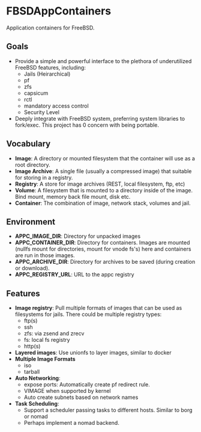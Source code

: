 # FBSDAppContainers
Application containers for FreeBSD.

## Goals
* Provide a simple and powerful interface to the plethora of underutilized FreeBSD features, including:
    * Jails (Heirarchical)
    * pf
    * zfs
    * capsicum
    * rctl
    * mandatory access control
    * Security Level
* Deeply integrate with FreeBSD system, preferring system libraries to fork/exec.  This project has 0 concern with being portable.

## Vocabulary
* **Image**: A directory or mounted filesystem that the container will use as a root directory.
* **Image Archive**: A single file (usually a compressed image) that suitable for storing in a registry.
* **Registry**: A store for image archives (REST, local filesystem, ftp, etc)
* **Volume**: A filesystem that is mounted to a directory inside of the image.  Bind mount, memory back file mount, disk etc.
* **Container**: The combination of image, network stack, volumes and jail.

## Environment

* **APPC_IMAGE_DIR**: Directory for unpacked images
* **APPC_CONTAINER_DIR**: Directory for containers.  Images are mounted (nullfs mount for directories, mount for vnode fs's) here and
  containers are run in those images.
* **APPC_ARCHIVE_DIR**: Directory for archives to be saved (during creation or download).
* **APPC_REGISTRY_URL**: URL to the appc registry

## Features

* **Image registry**: Pull multiple formats of images that can be used as filesystems for jails.  There could be multiple registry types:
    * ftp(s)
    * ssh
    * zfs: via zsend and zrecv
    * fs: local fs registry
    * http(s)
* **Layered images**: Use unionfs to layer images, similar to docker
* **Multiple Image Formats**
    * iso
    * tarball
* **Auto Networking**: 
    * expose ports: Automatically create pf redirect rule.
    * VIMAGE when supported by kernel
    * Auto create subnets based on network names
* **Task Scheduling**:
    * Support a scheduler passing tasks to different hosts.  Similar to borg or nomad
    * Perhaps implement a nomad backend.
